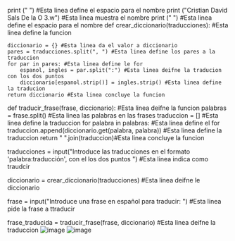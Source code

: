 print (" ") #Esta linea define el espacio para el nombre 
print ("Cristian David Sals De la O 3.w") #Esta linea muestra el nombre 
print (" ") #Esta linea define el espacio para el nombre 
def crear_diccionario(traducciones): #Esta linea define la funcion 

    diccionario = {} #Esta linea da el valor a diccionario 
    pares = traducciones.split(", ") #Esta linea define los pares a la traduccion 
    for par in pares: #Esta linea define le for 
        espanol, ingles = par.split(":") #Esta linea deifne la traducion con los dos puntos 
        diccionario[espanol.strip()] = ingles.strip() #Esta linea define la traducion 
    return diccionario #Esta linea concluye la funcion 

def traducir_frase(frase, diccionario): #Esta linea deifne la funcion 
    palabras = frase.split() #Esta linea las palabras en las frases
    traduccion = [] #Esta linea define la traduccion 
    for palabra in palabras: #Esta linea define el for 
        traduccion.append(diccionario.get(palabra, palabra)) #Esta linea define la traduccion 
    return " ".join(traduccion)#Esta linea concluye la funcion 

traducciones = input("Introduce las traducciones en el formato 'palabra:traducción', con el los dos puntos ") #Esta linea indica como traudcir

diccionario = crear_diccionario(traducciones) #Esta linea deifne le diccionario 

frase = input("Introduce una frase en español para traducir: ") #Esta linea pide la frase a ttraducir 

frase_traducida = traducir_frase(frase, diccionario) #Esta linea deifne la traduccion
![image](https://github.com/user-attachments/assets/0a081d41-7e42-42b9-b668-aa42bc5e36d7)
![image](https://github.com/user-attachments/assets/09491deb-9fce-4cb7-8684-d391208395b8)
